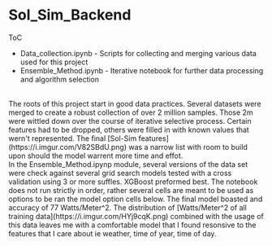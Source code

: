 # Sol_Sim_Backend
ToC
<ul>
  <li> Data_collection.ipynb - Scripts for collecting and merging various data used for this project </li>
  <li> Ensemble_Method.ipynb - Iterative notebook for further data processing and algorithm selection </li>
</ul>
<br>
The roots of this project start in good data practices.  Several datasets were merged to create a robust collection of over 2 million samples.  Those 2m were wittled down over the course of iterative selective process.  Certain features had to be dropped, others were filled in with known values that wern't represented.  The final [Sol-Sim features](https://i.imgur.com/V82SBdU.png) was a narrow list with room to build upon should the model warrent more time and effot.
<br>
In the Ensemble_Method.ipynp module, several versions of the data set were check against several grid search models tested with a cross validation using 3 or more suffles.  XGBoost preformed best.  The notebook does not run strictly in order, rather several cells are meant to be used as options to be ran the model option cells below.  The final model boasted and accuracy of 77 Watts/Meter^2.  The distribution of [Watts/Meter^2 of all training data](https://i.imgur.com/HYj9cqK.png) combined with the usage of this data leaves me with a comfortable model that I found resonsive to the features that I care about ie weather, time of year, time of day.



